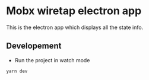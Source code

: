 # Mobx wiretap electron app

This is the electron app which displays all the state info.


## Developement
- Run the project in watch mode
```
yarn dev
```
